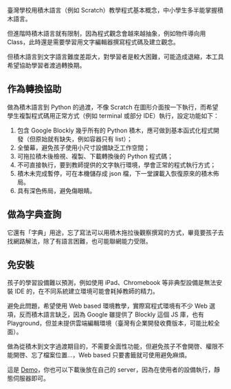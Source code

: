 臺灣學校用積木語言（例如 Scratch）教學程式基本概念，中小學生多半能掌握積木語言。

但進階時積木語言就有限制，因為程式觀念會越來越抽象，例如物件導向用 Class，此時還是需要學習用文字編輯器撰寫程式碼及建立觀念。

但積木語言到文字語言難度差距大，對學習者是較大困難，可能造成退縮，本工具希望協助學習者渡過轉換期。

## 作為轉換協助

做為積木語言到 Python 的過渡，不像 Scratch 在圖形介面按一下執行，而希望學生複製程式碼用正常方式（例如 terminal 或部分 IDE）執行，設定功能如下：

1. 包含 Google Blockly 幾乎所有的 Python 積木，應可做到基本函式化程式開發（但原始就有缺失，例如容器只有 list）；
2. 全螢幕，避免孩子使用小尺寸設備缺乏工作空間；
3. 可拖拉積木後檢視、複製、下載轉換後的 Python 程式碼；
4. 不可直接執行，要到教師提供的文字執行環境，學會正常的程式執行方式；
5. 積木未完成暫停，可在本機儲存成 json 檔，下一堂課載入恢復原來的積木佈局。
6. 具有深色佈局，避免傷眼睛。

## 做為字典查詢

它還有「字典」用途，忘了寫法可以用積木拖拉後觀察撰寫的方式，畢竟要孩子去找網路解法，除了有語言困難，也可能聯網能力受限。

## 免安裝

孩子的學習設備難以預測，例如使用 iPad、Chromebook 等非典型設備是無法安裝 IDE 的，在不同系統建立環境可能會耗掉教師的精力。

避免此問題，希望使用 Web based 環境教學，實際寫程式環境有不少 Web 選項，反而積木語言缺乏，因為 Google 雖提供了 Blockly 這個 JS 庫，也有 Playground，但並未提供雲端編輯環境（臺灣有企業開發收費版本，可能比較全面）。

做為從積木到文字過渡期目的，不需要全面性功能，但避免孩子不會開啓、權限不能開啓、忘了檔案位置...，Web based 只要書籤就可使用避免麻煩。

這是 [Demo](https://richblack.github.io/richblack/)，你也可以下載後放在自己的 server，因為在使用者的設備執行，靜態伺服器即可。
